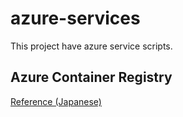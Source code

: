 # azure-services
This project have azure service scripts.

## Azure Container Registry
[Reference (Japanese)](https://tech-lab.sios.jp/archives/19859)